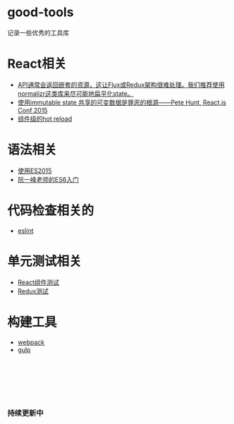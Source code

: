 # good-tools
记录一些优秀的工具库

# React相关
* [API通常会返回嵌套的资源，这让Flux或Redux架构很难处理。我们推荐使用normalizr这类库来尽可能地扁平化state。](https://github.com/paularmstrong/normalizr)
* [使用immutable state 共享的可变数据是罪恶的根源——Pete Hunt, React.js Conf 2015](https://facebook.github.io/immutable-js/)
* [组件级的hot reload](https://github.com/gaearon/react-transform-boilerplate)

# 语法相关
* [使用ES2015](https://babeljs.io/)
* [阮一峰老师的ES6入门](http://es6.ruanyifeng.com/)

# 代码检查相关的
* [eslint](https://www.npmjs.com/package/eslint-plugin-react)

# 单元测试相关
* [React组件测试](https://github.com/airbnb/enzyme)
* [Redux测试](https://www.npmjs.com/package/redux-mock-store)

# 构建工具
* [webpack](https://doc.webpack-china.org/)
* [gulp](http://www.gulpjs.com.cn/)



<br>
<br>
<br>
<br>
<br>

### 持续更新中
